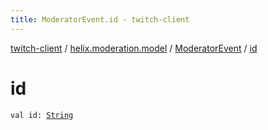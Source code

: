 ```yaml
---
title: ModeratorEvent.id - twitch-client
---
```


[twitch-client](../../index.html) / [helix.moderation.model](../index.html) / [ModeratorEvent](index.html) / [id](./id.html)

# id

`val id: `[`String`](https://kotlinlang.org/api/latest/jvm/stdlib/kotlin/-string/index.html)